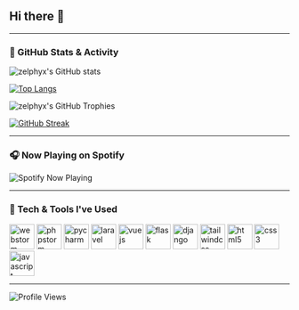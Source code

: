 ## Hi there 👋

---

### 🧠 GitHub Stats & Activity

![zelphyx's GitHub stats](https://github-readme-stats.vercel.app/api?username=zelphyx&show_icons=true&theme=tokyonight)

[![Top Langs](https://github-readme-stats.vercel.app/api/top-langs/?username=zelphyx&layout=donut&theme=tokyonight)](https://github.com/anuraghazra/github-readme-stats)

![zelphyx's GitHub Trophies](https://github-profile-trophy.vercel.app/?username=zelphyx&theme=tokyonight)

[![GitHub Streak](http://github-readme-streak-stats.herokuapp.com?user=zelphyx&theme=tokyonight-duo)](https://git.io/streak-stats)

---

### 🎧 Now Playing on Spotify

![Spotify Now Playing](https://spotify-github-profile.kittinanx.com/api/view.svg?uid=31b553w7uilpjkx5gyj67j6w3a5y&cover_image=false&theme=default&show_offline=true&background_color=121212&interchange=true&bar_color=53b14f&bar_color_cover=true)

---

### 🧰 Tech & Tools I've Used

<p align="left">
  <!-- IDEs -->
  <img src="https://cdn.jsdelivr.net/gh/devicons/devicon/icons/webstorm/webstorm-original.svg" alt="webstorm" width="45" height="45"/>
  <img src="https://cdn.jsdelivr.net/gh/devicons/devicon/icons/phpstorm/phpstorm-original.svg" alt="phpstorm" width="45" height="45"/>
  <img src="https://cdn.jsdelivr.net/gh/devicons/devicon/icons/pycharm/pycharm-original.svg" alt="pycharm" width="45" height="45"/>

  <!-- Frameworks -->
  <img src="https://cdn.jsdelivr.net/gh/devicons/devicon/icons/laravel/laravel-plain.svg" alt="laravel" width="45" height="45"/>
  <img src="https://cdn.jsdelivr.net/gh/devicons/devicon/icons/vuejs/vuejs-original.svg" alt="vuejs" width="45" height="45"/>
  <img src="https://cdn.jsdelivr.net/gh/devicons/devicon/icons/flask/flask-original.svg" alt="flask" width="45" height="45"/>
  <img src="https://cdn.jsdelivr.net/gh/devicons/devicon/icons/django/django-plain.svg" alt="django" width="45" height="45"/>
  <img src="https://www.vectorlogo.zone/logos/tailwindcss/tailwindcss-icon.svg" alt="tailwindcss" width="45" height="45"/>

  <!-- Frontend -->
  <img src="https://cdn.jsdelivr.net/gh/devicons/devicon/icons/html5/html5-original.svg" alt="html5" width="45" height="45"/>
  <img src="https://cdn.jsdelivr.net/gh/devicons/devicon/icons/css3/css3-original.svg" alt="css3" width="45" height="45"/>
  <img src="https://cdn.jsdelivr.net/gh/devicons/devicon/icons/javascript/javascript-original.svg" alt="javascript" width="45" height="45"/>
</p>

---

![Profile Views](https://komarev.com/ghpvc/?username=zelphyx&color=blue)
